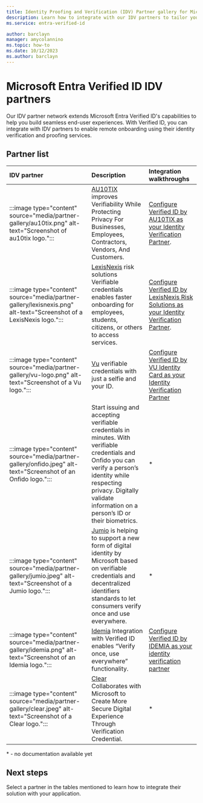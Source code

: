 ```yaml
---
title: Identity Proofing and Verification (IDV) Partner gallery for Microsoft Entra Verified ID
description: Learn how to integrate with our IDV partners to tailor your end-user experience to your needs.
ms.service: entra-verified-id

author: barclayn
manager: amycolannino
ms.topic: how-to
ms.date: 10/12/2023
ms.author: barclayn
---
```


# Microsoft Entra Verified ID IDV partners

Our IDV partner network extends Microsoft Entra Verified ID's capabilities to help you build seamless end-user experiences. With Verified ID, you can integrate with IDV partners to enable remote onboarding using their identity verification and proofing services.

## Partner list

| IDV partner | Description | Integration walkthroughs |
|:-------------------------|:--------------|:--------------|
|:::image type="content" source="media/partner-gallery/au10tix.png" alt-text="Screenshot of au10tix logo."::: | [AU10TIX](https://www.au10tix.com/solutions/verifiable-credentials/) improves Verifiability While Protecting Privacy For Businesses, Employees, Contractors, Vendors, And Customers. | [Configure Verified ID by AU10TIX as your Identity Verification Partner](https://aka.ms/au10tixvc). |
| :::image type="content" source="media/partner-gallery/lexisnexis.png" alt-text="Screenshot of a LexisNexis logo."::: | [LexisNexis](https://solutions.risk.lexisnexis.com/did-microsoft) risk solutions Verifiable credentials enables faster onboarding for employees, students, citizens, or others to access services. | [Configure Verified ID by LexisNexis Risk Solutions as your Identity Verification Partner](https://aka.ms/lexisnexisvc). |
| :::image type="content" source="media/partner-gallery/vu-logo.png" alt-text="Screenshot of a Vu logo."::: | [Vu](https://landings.vusecurity.com/microsoft-verifiable-credentials) verifiable credentials with just a selfie and your ID.| [Configure Verified ID by VU Identity Card as your Identity Verification Partner](partner-vu.md) |
| :::image type="content" source="media/partner-gallery/onfido.jpeg" alt-text="Screenshot of an Onfido logo."::: | Start issuing and accepting verifiable credentials in minutes. With verifiable credentials and Onfido you can verify a person’s identity while respecting privacy. Digitally validate information on a person’s ID or their biometrics.| * |
| :::image type="content" source="media/partner-gallery/jumio.jpeg" alt-text="Screenshot of a Jumio logo."::: | [Jumio](https://www.jumio.com/microsoft-verifiable-credentials/) is helping to support a new form of digital identity by Microsoft based on verifiable credentials and decentralized identifiers standards to let consumers verify once and use everywhere.| * |
| :::image type="content" source="media/partner-gallery/idemia.png" alt-text="Screenshot of an Idemia logo."::: | [Idemia](https://na.idemia.com/identity/verifiable-credentials/) Integration with Verified ID enables “Verify once, use everywhere” functionality.| [Configure Verified ID by IDEMIA as your identity verification partner](idemia.md) |
| :::image type="content" source="media/partner-gallery/clear.jpeg" alt-text="Screenshot of a Clear logo."::: | [Clear](https://ir.clearme.com/news-events/press-releases/detail/25/clear-collaborates-with-microsoft-to-create-more-secure) Collaborates with Microsoft to Create More Secure Digital Experience Through Verification Credential.| * |

\* -  no documentation available yet

## Next steps

Select a partner in the tables mentioned to learn how to integrate their solution with your application.
